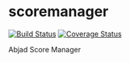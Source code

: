 scoremanager
============

[![Build Status](https://travis-ci.org/Abjad/scoremanager.svg?branch=master)](https://travis-ci.org/Abjad/scoremanager)
[![Coverage Status](https://img.shields.io/coveralls/Abjad/scoremanager.svg)](https://coveralls.io/r/Abjad/scoremanager)

Abjad Score Manager